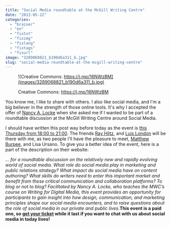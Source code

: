 ```yaml
---
title: "Social Media roundtable at the McGill Writing Centre"
date: "2013-05-22"
categories: 
  - "brainer"
  - "en"
  - "fixtxt"
  - "fiximg"
  - "fixlang"
  - "fixtags"
  - "fixurl"
image: "3289068821_b190d6a311_b.jpg"
slug: "social-media-roundtable-at-the-mcgill-writing-centre"
---
```


<figure>

![Creative Commons: https://j.mp/16NWzBM](images/3289068821_b190d6a311_b.jpg)

<figcaption>

Creative Commons: https://j.mp/16NWzBM

</figcaption>

</figure>

You know me, I like to share with others. I also like social media, and I'm a big believer in the strength of those online tools. It's why I accepted the offer of [Nancy A. Locke](https://www.lockecommunications.com/) when she asked me if I wanted to be part of a roundtable discussion at the McGill Writing Centre around Social Media.

I should have written this post way before today as the event is [this Thursday from 18:00 to 21:00](https://www.mcgill.ca/mwc/social-media-roundtable-discussion). The friends [Ray Hiltz](https://newraycom.com/), and [Luis London](https://luislondon.com/category/blog/) will be there with me, as two people I'll have the pleasure to meet, [Matthew Burpee](https://matthew.burpee.ca/blog/), and Lisa Ursano. To give you a better idea of the event, here is a part of the description on their website:

_... for a roundtable discussion on the relatively new and rapidly evolving world of social media. What role do social media play in marketing and public relations strategy? What impact do social media have on content authoring? What skills do writers need to enter this important market and benefit from these critical communication and collaboration platforms? To blog or not to blog? Facilitated by Nancy A. Locke, who teaches the MWC’s course on Writing for Digital Media, this event provides an opportunity for participants to gain insight into how design, communication, and marketing principles shape our social media encounters, and to raise questions about the role of social media in our private and public lives._**This event is a paid one, so [get your ticket](https://www.mcgill.ca/mwc/social-media-roundtable-discussion) while it last if you want to chat with us about social media in today lives!**
